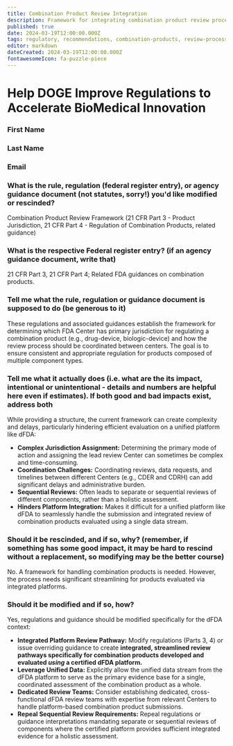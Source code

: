 ```yaml
---
title: Combination Product Review Integration
description: Framework for integrating combination product review processes with dFDA platform capabilities
published: true
date: 2024-03-19T12:00:00.000Z
tags: regulatory, recommendations, combination-products, review-process, integration
editor: markdown
dateCreated: 2024-03-19T12:00:00.000Z
fontawesomeIcon: fa-puzzle-piece
---
```


# Help DOGE Improve Regulations to Accelerate BioMedical Innovation

### First Name

### Last Name

### Email

### What is the rule, regulation (federal register entry), or agency guidance document (not statutes, sorry!) you'd like modified or rescinded?

Combination Product Review Framework (21 CFR Part 3 - Product Jurisdiction, 21 CFR Part 4 - Regulation of Combination Products, related guidance)

### What is the respective Federal register entry? (if an agency guidance document, write that)

21 CFR Part 3, 21 CFR Part 4; Related FDA guidances on combination products.

### Tell me what the rule, regulation or guidance document is supposed to do (be generous to it)

These regulations and associated guidances establish the framework for determining which FDA Center has primary jurisdiction for regulating a combination product (e.g., drug-device, biologic-device) and how the review process should be coordinated between centers. The goal is to ensure consistent and appropriate regulation for products composed of multiple component types.

### Tell me what it actually does (i.e. what are the its impact, intentional or unintentional - details and numbers are helpful here even if estimates). If both good and bad impacts exist, address both

While providing a structure, the current framework can create complexity and delays, particularly hindering efficient evaluation on a unified platform like dFDA:

* **Complex Jurisdiction Assignment:** Determining the primary mode of action and assigning the lead review Center can sometimes be complex and time-consuming.
* **Coordination Challenges:** Coordinating reviews, data requests, and timelines between different Centers (e.g., CDER and CDRH) can add significant delays and administrative burden.
* **Sequential Reviews:** Often leads to separate or sequential reviews of different components, rather than a holistic assessment.
* **Hinders Platform Integration:** Makes it difficult for a unified platform like dFDA to seamlessly handle the submission and integrated review of combination products evaluated using a single data stream.

### Should it be rescinded, and if so, why? (remember, if something has some good impact, it may be hard to rescind without a replacement, so modifying may be the better course)

No. A framework for handling combination products is needed. However, the process needs significant streamlining for products evaluated via integrated platforms.

### Should it be modified and if so, how?

Yes, regulations and guidance should be modified specifically for the dFDA context:

* **Integrated Platform Review Pathway:** Modify regulations (Parts 3, 4) or issue overriding guidance to create **integrated, streamlined review pathways specifically for combination products developed and evaluated *using* a certified dFDA platform.**
* **Leverage Unified Data:** Explicitly allow the unified data stream from the dFDA platform to serve as the primary evidence base for a single, coordinated assessment of the combination product as a whole.
* **Dedicated Review Teams:** Consider establishing dedicated, cross-functional dFDA review teams with expertise from relevant Centers to handle platform-based combination product submissions.
* **Repeal Sequential Review Requirements:** Repeal regulations or guidance interpretations mandating separate or sequential reviews of components where the certified platform provides sufficient integrated evidence for a holistic assessment.
